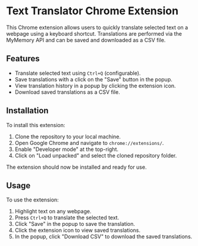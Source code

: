 # Text Translator Chrome Extension

This Chrome extension allows users to quickly translate selected text on a webpage using a keyboard shortcut. Translations are performed via the MyMemory API and can be saved and downloaded as a CSV file.

## Features

- Translate selected text using `Ctrl+Q` (configurable).
- Save translations with a click on the "Save" button in the popup.
- View translation history in a popup by clicking the extension icon.
- Download saved translations as a CSV file.

## Installation

To install this extension:

1. Clone the repository to your local machine.
2. Open Google Chrome and navigate to `chrome://extensions/`.
3. Enable "Developer mode" at the top-right.
4. Click on "Load unpacked" and select the cloned repository folder.

The extension should now be installed and ready for use.

## Usage

To use the extension:

1. Highlight text on any webpage.
2. Press `Ctrl+Q` to translate the selected text.
3. Click "Save" in the popup to save the translation.
4. Click the extension icon to view saved translations.
5. In the popup, click "Download CSV" to download the saved translations.

